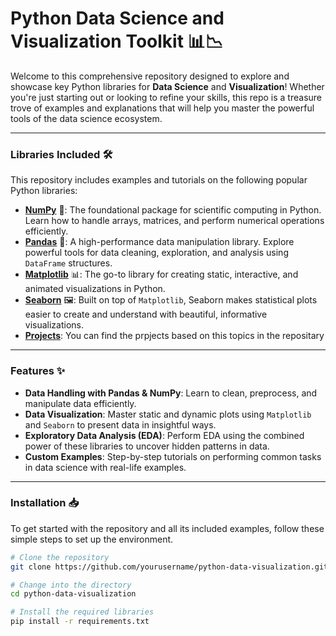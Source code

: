# Python Data Science and Visualization Toolkit 📊📉

Welcome to this comprehensive repository designed to explore and showcase key Python libraries for **Data Science** and **Visualization**! Whether you're just starting out or looking to refine your skills, this repo is a treasure trove of examples and explanations that will help you master the powerful tools of the data science ecosystem.

---

### Libraries Included 🛠️

This repository includes examples and tutorials on the following popular Python libraries:

- **[NumPy](Numpy_Tutorial.ipynb)** 🔢: The foundational package for scientific computing in Python. Learn how to handle arrays, matrices, and perform numerical operations efficiently.
- **[Pandas](Pandas_tutorial.ipynb)** 🧮: A high-performance data manipulation library. Explore powerful tools for data cleaning, exploration, and analysis using `DataFrame` structures.
- **[Matplotlib](Matplot_Tutorial.ipynb)** 📊: The go-to library for creating static, interactive, and animated visualizations in Python.
- **[Seaborn](Seaborn_Tutorial.ipynb)** 🖼️: Built on top of `Matplotlib`, Seaborn makes statistical plots easier to create and understand with beautiful, informative visualizations.
- **[Projects](projects)**: You can find the prpjects based on this topics in the repositary

---

### Features ✨

- **Data Handling with Pandas & NumPy**: Learn to clean, preprocess, and manipulate data efficiently.
- **Data Visualization**: Master static and dynamic plots using `Matplotlib` and `Seaborn` to present data in insightful ways.
- **Exploratory Data Analysis (EDA)**: Perform EDA using the combined power of these libraries to uncover hidden patterns in data.
- **Custom Examples**: Step-by-step tutorials on performing common tasks in data science with real-life examples.

---

### Installation 📥

To get started with the repository and all its included examples, follow these simple steps to set up the environment.

```bash
# Clone the repository
git clone https://github.com/yourusername/python-data-visualization.git

# Change into the directory
cd python-data-visualization

# Install the required libraries
pip install -r requirements.txt
